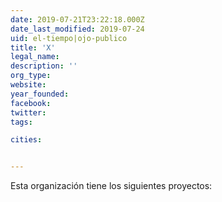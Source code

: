 ```yaml
---
date: 2019-07-21T23:22:18.000Z
date_last_modified: 2019-07-24
uid: el-tiempo|ojo-publico
title: 'X'
legal_name: 
description: ''
org_type: 
website: 
year_founded: 
facebook: 
twitter: 
tags:

cities: 


---
```


Esta organización tiene los siguientes proyectos:



